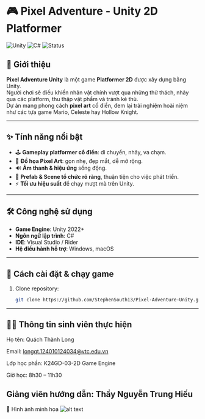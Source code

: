 # 🎮 Pixel Adventure - Unity 2D Platformer

![Unity](https://img.shields.io/badge/Engine-Unity-blue?logo=unity)
![C#](https://img.shields.io/badge/Language-C%23-green?logo=csharp)
![Status](https://img.shields.io/badge/Status-Completed-brightgreen)

## 🌌 Giới thiệu
**Pixel Adventure Unity** là một game **Platformer 2D** được xây dựng bằng Unity.  
Người chơi sẽ điều khiển nhân vật chính vượt qua những thử thách, nhảy qua các platform, thu thập vật phẩm và tránh kẻ thù.  
Dự án mang phong cách **pixel art** cổ điển, đem lại trải nghiệm hoài niệm như các tựa game Mario, Celeste hay Hollow Knight.  

---

## ✨ Tính năng nổi bật
- 🕹️ **Gameplay platformer cổ điển**: di chuyển, nhảy, va chạm.
- 🎨 **Đồ họa Pixel Art**: gọn nhẹ, đẹp mắt, dễ mở rộng.
- 🔊 **Âm thanh & hiệu ứng** sống động.
- 🧩 **Prefab & Scene tổ chức rõ ràng**, thuận tiện cho việc phát triển.
- ⚡ **Tối ưu hiệu suất** để chạy mượt mà trên Unity.

---

## 🛠️ Công nghệ sử dụng
- **Game Engine**: Unity 2022+
- **Ngôn ngữ lập trình**: C#
- **IDE**: Visual Studio / Rider
- **Hệ điều hành hỗ trợ**: Windows, macOS

---

## 🚀 Cách cài đặt & chạy game
1. Clone repository:
   ```bash
   git clone https://github.com/StephenSouth13/Pixel-Adventure-Unity.git
---
## 🧑‍💻 Thông tin sinh viên thực hiện

Họ tên: Quách Thành Long

Email: longqt.124010124034@vtc.edu.vn

Lớp học phần: K24GD-03-2D Game Engine

Giờ học: 8h30 – 11h30

Giảng viên hướng dẫn: Thầy Nguyễn Trung Hiếu
---
📸 Hình ảnh minh họa
![alt text](image.png)